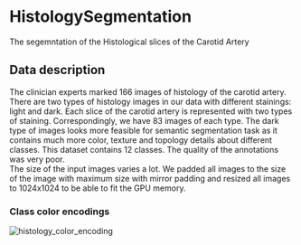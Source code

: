 # HistologySegmentation
The segemntation of the Histological slices of the Carotid Artery

## Data description
  The clinician experts marked 166 images of histology of the carotid artery. There are
two types of histology images in our data with different stainings: light and dark.
Each slice of the carotid artery is represented with two types of staining. Correspondingly, 
we have 83 images of each type.  The dark type of images looks more feasible for semantic segmentation 
task as it contains much more color, texture and topology details about different classes. 
This dataset contains 12 classes. The quality of the annotations was very poor.  
  The size of the input images varies a lot. We padded all images to the size of the
image with maximum size with mirror padding and resized all images to 1024x1024
to be able to fit the GPU memory.

### Class color encodings
![histology_color_encoding](/img/histology_color_encoding.png)
